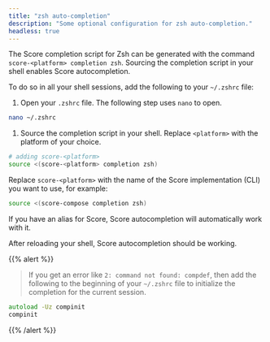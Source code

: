 ```yaml
---
title: "zsh auto-completion"
description: "Some optional configuration for zsh auto-completion."
headless: true
---
```


The Score completion script for Zsh can be generated with the command `score-<platform> completion zsh`. Sourcing the completion script in your shell enables Score autocompletion.

To do so in all your shell sessions, add the following to your `~/.zshrc` file:

1. Open your `.zshrc` file. The following step uses `nano` to open.

```bash
nano ~/.zshrc
```

1. Source the completion script in your shell. Replace `<platform>` with the platform of your choice.

```bash
# adding score-<platform>
source <(score-<platform> completion zsh)
```

Replace `score-<platform>` with the name of the Score implementation (CLI) you want to use, for example:

```bash
source <(score-compose completion zsh)
```

If you have an alias for Score, Score autocompletion will automatically work with it.

After reloading your shell, Score autocompletion should be working.

{{% alert %}}

> If you get an error like `2: command not found: compdef`, then add the following to the beginning of your `~/.zshrc` file to initialize the completion for the current session.

```zsh
autoload -Uz compinit
compinit
```

{{% /alert %}}
